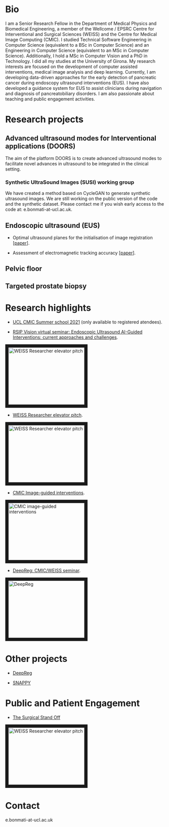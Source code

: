 # Bio

I am a Senior Research Fellow in the Department of Medical Physics and Biomedical Engineering, a member of the Wellcome / EPSRC Centre for Interventional and Surgical Sciences (WEISS) and the Centre for Medical Image Computing (CMIC). I studied Technical Software Engineering in Computer Science (equivalent to a BSc in Computer Science) and an Engineering in Computer Science (equivalent to an MSc in Computer Science). Additionally, I hold a MSc in Computer Vision and a PhD in Technology. I did all my studies at the University of Girona. 
My research interests are focused on the development of computer assisted interventions, medical image analysis and deep learning.
Currently, I am developing data-driven approaches for the early detection of pancreatic cancer during endoscopy ultrasound interventions (EUS). I have also developed a guidance system for EUS to assist clinicians during navigation and diagnosis of pancreatobiliary disorders.
I am also passionate about teaching and public engagement activities.

# Research projects

## Advanced ultrasound modes for Interventional applications (DOORS)
The aim of the platform DOORS is to create advanced ultrasound modes to facilitate novel advances in ultrasound to be integrated in the clinical setting.

### Synthetic UltraSound Images (SUSI) working group
We have created a method based on CycleGAN to generate synthetic ultrasound images.
We are still working on the public version of the code and the synthetic dataset. 
Please contact me if you wish early access to the code at: e.bonmati-at-ucl.ac.uk.

## Endoscopic ultrasound (EUS)

* Optimal ultrasound planes for the initialisation of image registration [[paper](https://link.springer.com/article/10.1007/s11548-018-1762-2)].

* Assessment of electromagnetic tracking accuracy [[paper](https://discovery.ucl.ac.uk/id/eprint/1544341/1/Bonmati%20Coll_assessment%20of%20electromagnetic%20tracking_endoscopic_.pdf)].

## Pelvic floor

## Targeted prostate biopsy

# Research highlights

* [UCL CMIC Summer school 2021](https://medicss.cs.ucl.ac.uk/timetable/event/2021-esther-bonmati-coll/) (only available to registered atendees).

* [RSIP Vision virtual seminar: Endoscopic Ultrasound AI-Guided Interventions: current approaches and challenges](https://www.youtube.com/watch?v=SUonfdBlbaQ).

<a href="http://www.youtube.com/watch?feature=player_embedded&v=SUonfdBlbaQ" target="_blank">
  <img src="http://img.youtube.com/vi/SUonfdBlbaQ/0.jpg" alt="WEISS Researcher elevator pitch" width="240" height="180" border="10" />
</a>

* [WEISS Researcher elevator pitch](https://www.youtube.com/watch?v=csw6SVl8igE).

<a href="http://www.youtube.com/watch?feature=player_embedded&v=csw6SVl8igE" target="_blank">
  <img src="http://img.youtube.com/vi/csw6SVl8igE/0.jpg" alt="WEISS Researcher elevator pitch" width="240" height="180" border="10" />
</a>

* [CMIC Image-guided interventions](https://www.youtube.com/watch?v=YuTXNiFAp7E).

<a href="http://www.youtube.com/watch?feature=player_embedded&v=YuTXNiFAp7E" target="_blank">
  <img src="http://img.youtube.com/vi/YuTXNiFAp7E/0.jpg" alt="CMIC image-guided interventions" width="240" height="180" border="10" />
</a>


* [DeepReg: CMIC/WEISS seminar](https://www.youtube.com/watch?v=jDEyWXZM3CE).

<a href="http://www.youtube.com/watch?feature=player_embedded&v=jDEyWXZM3CE" target="_blank">
  <img src="http://img.youtube.com/vi/jDEyWXZM3CE/0.jpg" alt="DeepReg" width="240" height="180" border="10" />
</a>

# Other projects

*  [DeepReg](https://deepregnet.github.io/)

*  [SNAPPY](https://github.com/UCL/scikit-surgery)


# Public and Patient Engagement

*  [The Surgical Stand Off](https://www.youtube.com/watch?v=QEcoGTEf_qU)

<a href="http://www.youtube.com/watch?feature=player_embedded&v=QEcoGTEf_qU" target="_blank">
  <img src="http://img.youtube.com/vi/QEcoGTEf_qU/0.jpg" alt="WEISS Researcher elevator pitch" width="240" height="180" border="10" />
</a>

# Contact

e.bonmati-at-ucl.ac.uk
